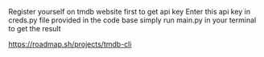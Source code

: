 Register yourself on tmdb website first to get api key
Enter this api key in creds.py file provided in the code base
simply run main.py in your terminal to get the result

https://roadmap.sh/projects/tmdb-cli
